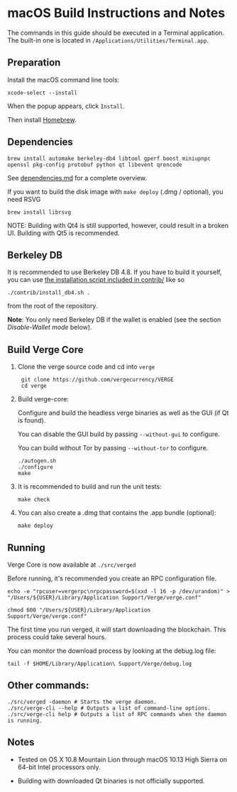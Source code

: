 macOS Build Instructions and Notes
====================================
The commands in this guide should be executed in a Terminal application.
The built-in one is located in `/Applications/Utilities/Terminal.app`.

Preparation
-----------
Install the macOS command line tools:

`xcode-select --install`

When the popup appears, click `Install`.

Then install [Homebrew](https://brew.sh).

Dependencies
----------------------

    brew install automake berkeley-db4 libtool gperf boost miniupnpc openssl pkg-config protobuf python qt libevent qrencode

See [dependencies.md](dependencies.md) for a complete overview.

If you want to build the disk image with `make deploy` (.dmg / optional), you need RSVG

    brew install librsvg

NOTE: Building with Qt4 is still supported, however, could result in a broken UI. Building with Qt5 is recommended.

Berkeley DB
-----------
It is recommended to use Berkeley DB 4.8. If you have to build it yourself,
you can use [the installation script included in contrib/](/contrib/install_db4.sh)
like so

```shell
./contrib/install_db4.sh .
```

from the root of the repository.

**Note**: You only need Berkeley DB if the wallet is enabled (see the section *Disable-Wallet mode* below).

Build Verge Core
------------------------

1. Clone the verge source code and cd into `verge`

        git clone https://github.com/vergecurrency/VERGE
        cd verge

2.  Build verge-core:

    Configure and build the headless verge binaries as well as the GUI (if Qt is found).

    You can disable the GUI build by passing `--without-gui` to configure.

    You can build without Tor by passing `--without-tor` to configure.

        ./autogen.sh
        ./configure
        make

3.  It is recommended to build and run the unit tests:

        make check

4.  You can also create a .dmg that contains the .app bundle (optional):

        make deploy

Running
-------

Verge Core is now available at `./src/verged`

Before running, it's recommended you create an RPC configuration file.

    echo -e "rpcuser=vergerpc\nrpcpassword=$(xxd -l 16 -p /dev/urandom)" > "/Users/${USER}/Library/Application Support/Verge/verge.conf"

    chmod 600 "/Users/${USER}/Library/Application Support/Verge/verge.conf"

The first time you run verged, it will start downloading the blockchain. This process could take several hours.

You can monitor the download process by looking at the debug.log file:

    tail -f $HOME/Library/Application\ Support/Verge/debug.log

Other commands:
-------

    ./src/verged -daemon # Starts the verge daemon.
    ./src/verge-cli --help # Outputs a list of command-line options.
    ./src/verge-cli help # Outputs a list of RPC commands when the daemon is running.

Notes
-----

* Tested on OS X 10.8 Mountain Lion through macOS 10.13 High Sierra on 64-bit Intel processors only.

* Building with downloaded Qt binaries is not officially supported.